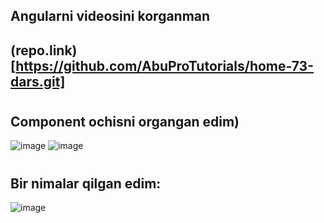 ## Angularni videosini korganman
## (repo.link)[https://github.com/AbuProTutorials/home-73-dars.git]

#
## Component ochisni organgan edim) 

![image](https://github.com/AbuProgrammiy/Homework/assets/145345550/55094478-1a23-4526-8cb3-bddc610f56f4)
![image](https://github.com/AbuProgrammiy/Homework/assets/145345550/2b56e217-d59b-4c00-93ae-bf14fdcb0a9f)

#
## Bir nimalar qilgan edim:
![image](https://github.com/AbuProgrammiy/Homework/assets/145345550/f673cf0f-c35e-42b6-b6de-c6a6b358a65c)


